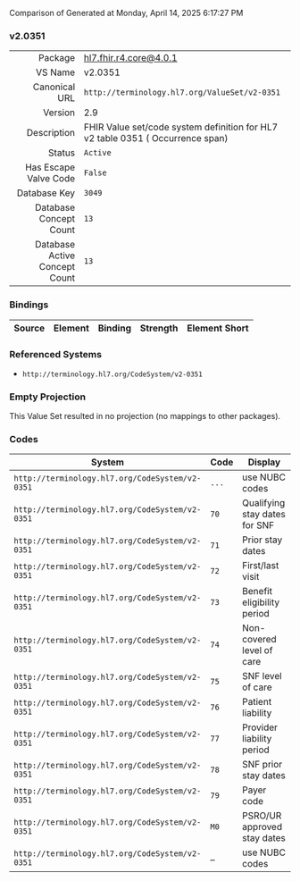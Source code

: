 Comparison of 
Generated at Monday, April 14, 2025 6:17:27 PM

### v2.0351

|      |     |
| ---: | --- |
| Package | hl7.fhir.r4.core@4.0.1 |
| VS Name | v2.0351 |
| Canonical URL | `http://terminology.hl7.org/ValueSet/v2-0351` |
| Version | 2.9 |
| Description | FHIR Value set/code system definition for HL7 v2 table 0351 ( Occurrence span) |
| Status | `Active` |
| Has Escape Valve Code | `False` |
| Database Key | `3049` |
| Database Concept Count | `13` |
| Database Active Concept Count | `13` |
### Bindings

| Source | Element | Binding | Strength | Element Short |
| ------ | ------- | ------- | -------- | ------------- |

### Referenced Systems

* `http://terminology.hl7.org/CodeSystem/v2-0351`
### Empty Projection

This Value Set resulted in no projection (no mappings to other packages).

### Codes

| System | Code | Display |
| ------ | ---- | ------- |
| `http://terminology.hl7.org/CodeSystem/v2-0351` | `...` | use NUBC codes |
| `http://terminology.hl7.org/CodeSystem/v2-0351` | `70` | Qualifying stay dates for SNF |
| `http://terminology.hl7.org/CodeSystem/v2-0351` | `71` | Prior stay dates |
| `http://terminology.hl7.org/CodeSystem/v2-0351` | `72` | First/last visit |
| `http://terminology.hl7.org/CodeSystem/v2-0351` | `73` | Benefit eligibility period |
| `http://terminology.hl7.org/CodeSystem/v2-0351` | `74` | Non-covered level of care |
| `http://terminology.hl7.org/CodeSystem/v2-0351` | `75` | SNF level of care |
| `http://terminology.hl7.org/CodeSystem/v2-0351` | `76` | Patient liability |
| `http://terminology.hl7.org/CodeSystem/v2-0351` | `77` | Provider liability period |
| `http://terminology.hl7.org/CodeSystem/v2-0351` | `78` | SNF prior stay dates |
| `http://terminology.hl7.org/CodeSystem/v2-0351` | `79` | Payer code |
| `http://terminology.hl7.org/CodeSystem/v2-0351` | `M0` | PSRO/UR approved stay dates |
| `http://terminology.hl7.org/CodeSystem/v2-0351` | `…` | use NUBC codes |
